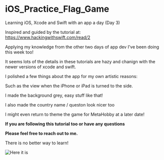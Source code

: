 # iOS_Practice_Flag_Game
Learning iOS, Xcode and Swift with an app a day (Day 3)

Inspired and guided by the tutorial at: https://www.hackingwithswift.com/read/2

Applying my knowledge from the other two days of app dev I've been doing this week too!

It seems lots of the details in these tutorials are hazy and chanign with the newer versions of xcode and swift.

I polished a few things about the app for my own artistic reasons:

Such as the view when the iPhone or iPad is turned to the side.

I made the background grey, easy stuff like that!

I also made the country name / queston look nicer too

I might even return to theme the game for MetaHobby at a later date!

**If you are following this tutorial too or have any questions**

**Please feel free to reach out to me.**

There is no better way to learn!

![Here it is][app_picture]

[app_picture]: http://i.imgur.com/29tRPoA.png
